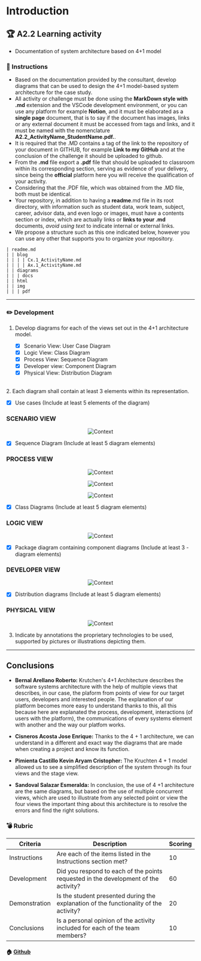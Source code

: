 # Introduction

## :trophy: A2.2 Learning activity

- Documentation of system architecture based on 4+1 model

### :blue_book: Instructions

 - Based on the documentation provided by the consultant, develop diagrams that can be used to design the 4+1 model-based system architecture for the case study.
 - All activity or challenge must be done using the **MarkDown style with .md** extension and the VSCode development environment, or you can use any platform for example **Notion**, and it must be elaborated as a **single page** document, that is to say if the document has images, links or any external document it must be accessed from tags and links, and it must be named with the nomenclature **A2.2_ActivityName_StudentName.pdf.**.
- It is required that the .MD contains a tag of the link to the repository of your document in GITHUB, for example **Link to my GitHub** and at the conclusion of the challenge it should be uploaded to github.
- From the **.md** file export a **.pdf** file that should be uploaded to classroom within its corresponding section, serving as evidence of your delivery, since being the **official** platform here you will receive the qualification of your activity.
- Considering that the .PDF file, which was obtained from the .MD file, both must be identical.
- Your repository, in addition to having a **readme**.md file in its root directory, with information such as student data, work team, subject, career, advisor data, and even logo or images, must have a contents section or index, which are actually links or **links to your .md** documents, _avoid using text_ to indicate internal or external links.
- We propose a structure such as this one indicated below, however you can use any other that supports you to organize your repository.

```
| readme.md
| | blog
| | | | Cx.1_ActivityName.md
| | | | Ax.1_ActivityName.md
| | diagrams
| | | docs
| | html
| | img
| | | pdf    
```
___

### :pencil2: Development

1. Develop diagrams for each of the views set out in the 4+1 architecture model.

    - [x] Scenario View: User Case Diagram
    - [x] Logic View: Class Diagram
    - [x] Process View: Sequence Diagram
    - [x] Developer view: Component Diagram
    - [x] Physical View: Distribution Diagram
<br />
2. Each diagram shall contain at least 3 elements within its representation.
   
   - [x] Use cases (Include at least 5 elements of the diagram)
   ### SCENARIO VIEW
   <p align="center">
    <img alt="Context" src="https://github.com/enrique-cisneros/AnalisisAvanzadoDeSoftware/blob/main/Diagrams/A22UseCasesDiagram.drawio.png?raw=true">
</p>

   - [x] Sequence Diagram (Include at least 5 diagram elements)
  ### PROCESS VIEW
 <p align="center">
    <img alt="Context" src="https://github.com/enrique-cisneros/AnalisisAvanzadoDeSoftware/blob/main/Diagrams/A22Create.drawio.png?raw=true">
</p>
<p align="center">
    <img alt="Context" src="https://github.com/enrique-cisneros/AnalisisAvanzadoDeSoftware/blob/main/Diagrams/A22Login.drawio.png?raw=true">
</p>
<p align="center">
    <img alt="Context" src="https://github.com/enrique-cisneros/AnalisisAvanzadoDeSoftware/blob/main/Diagrams/A22SequenceDiagram_SearchFile.drawio.png?raw=true">
</p>

   - [x] Class Diagrams (Include at least 5 diagram elements)
   ### LOGIC VIEW
 <p align="center">
    <img alt="Context" src="https://github.com/enrique-cisneros/AnalisisAvanzadoDeSoftware/blob/main/Diagrams/A22ClassDiagram.drawio.png?raw=true">
</p>
   
   - [x] Package diagram containing component diagrams (Include at least 3 - diagram elements) 
   ### DEVELOPER VIEW
 <p align="center">
    <img alt="Context" src="https://github.com/enrique-cisneros/AnalisisAvanzadoDeSoftware/blob/main/Diagrams/A22ComponentsDiagram.drawio.png?raw=true">
</p>
   
   - [x] Distribution diagrams (Include at least 5 diagram elements)
 ### PHYSICAL VIEW
 <p align="center">
    <img alt="Context" src="https://github.com/enrique-cisneros/AnalisisAvanzadoDeSoftware/blob/main/Diagrams/A22_DistributionDiagram.png?raw=true">
</p>


3. Indicate by annotations the proprietary technologies to be used, supported by pictures or illustrations depicting them.

___

## Conclusions 

*  **Bernal Arellano Roberto:**  Krutchen's 4+1 Architecture describes the software systems architecture with the help of multiple views that describes, in our case, the plaform from points of view for our target users, developers and interested people. The explanation of our platform becomes more easy to understand thanks to this, all this because here are explanated the process, development, interactions (of users with the platform), the communications of every systems element with another and the way our platfom works.
  
*  **Cisneros Acosta Jose Enrique:** Thanks to the 4 + 1 architecture, we can understand in a different and exact way the diagrams that are made when creating a project and know its function.
  
*  **Pimienta Castillo Kevin Aryam Cristopher:** The Kruchten 4 + 1 model allowed us to see a simplified description of the system through its four views and the stage view.

*  **Sandoval Salazar Esmeralda:**  In conclusion, the use of 4 +1 architecture are the same diagrams, but based on the use of multiple concurrent views, which are used to illustrate from any selected point or view the four views the important thing about this architecture is to resolve the errors and find the right solutions.

### :bomb: Rubric

| Criteria | Description | Scoring |
| ------------- | -------------------------------------------------------------------------------------------- | ------- |
| Instructions | Are each of the items listed in the Instructions section met?  | 10 | 
| Development | Did you respond to each of the points requested in the development of the activity?| 60 | 
| Demonstration | Is the student presented during the explanation of the functionality of the activity?  | 20 | 
| Conclusions | Is a personal opinion of the activity included for each of the team members? | 10 | 

#### :house: [Github](https://github.com/enrique-cisneros/AnalisisAvanzadoDeSoftware) 